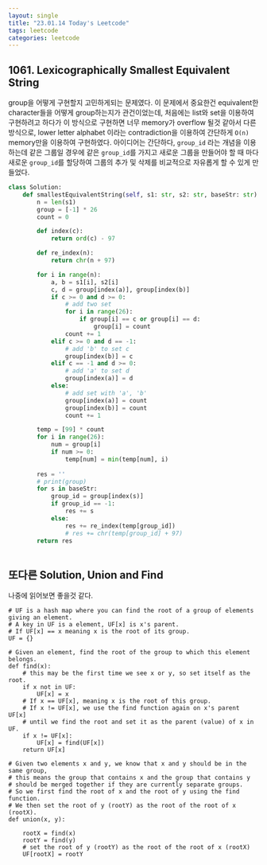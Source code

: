 ```yaml
---
layout: single
title: "23.01.14 Today's Leetcode"
tags: leetcode
categories: leetcode
---
```


## 1061. Lexicographically Smallest Equivalent String

group을 어떻게 구현할지 고민하게되는 문제였다. 이 문제에서 중요한건 equivalent한 character들을 어떻게 group하는지가 관건이었는데,
처음에는 list와 set을 이용하여 구현하려고 하다가 이 방식으로 구현하면 너무 memory가 overflow 될것 같아서 다른 방식으로, lower letter
alphabet 이라는 contradiction을 이용하여 간단하게 `O(n)` memory만을 이용하여 구현하였다.
아이디어는 간단하다, `group_id` 라는 개념을 이용하는데 같은 그룹일 경우에 같은 `group_id`를 가지고 새로운 그룹을 만들어야 할 때 마다
새로운 `group_id`를 할당하여 그룹의 추가 및 삭제를 비교적으로 자유롭게 할 수 있게 만들었다.

```python
class Solution:
    def smallestEquivalentString(self, s1: str, s2: str, baseStr: str) -> str:
        n = len(s1)
        group = [-1] * 26
        count = 0

        def index(c):
            return ord(c) - 97

        def re_index(n):
            return chr(n + 97)

        for i in range(n):
            a, b = s1[i], s2[i]
            c, d = group[index(a)], group[index(b)]
            if c >= 0 and d >= 0:
                # add two set 
                for i in range(26):
                    if group[i] == c or group[i] == d:
                        group[i] = count
                count += 1
            elif c >= 0 and d == -1:
                # add 'b' to set c
                group[index(b)] = c
            elif c == -1 and d >= 0:
                # add 'a' to set d
                group[index(a)] = d
            else:
                # add set with 'a', 'b'
                group[index(a)] = count
                group[index(b)] = count
                count += 1

        temp = [99] * count
        for i in range(26):
            num = group[i]
            if num >= 0:
                temp[num] = min(temp[num], i)
        
        res = ''
        # print(group)
        for s in baseStr:
            group_id = group[index(s)]
            if group_id == -1:
                res += s
            else:
                res += re_index(temp[group_id])
                # res += chr(temp[group_id] + 97)
        return res
        
```

## 또다른 Solution, Union and Find

나중에 읽어보면 좋을것 같다.

```
# UF is a hash map where you can find the root of a group of elements giving an element.
# A key in UF is a element, UF[x] is x's parent.
# If UF[x] == x meaning x is the root of its group.
UF = {}

# Given an element, find the root of the group to which this element belongs.
def find(x):
    # this may be the first time we see x or y, so set itself as the root.
    if x not in UF:
        UF[x] = x
    # If x == UF[x], meaning x is the root of this group.
    # If x != UF[x], we use the find function again on x's parent UF[x] 
    # until we find the root and set it as the parent (value) of x in UF.
    if x != UF[x]:
        UF[x] = find(UF[x])
    return UF[x]

# Given two elements x and y, we know that x and y should be in the same group, 
# this means the group that contains x and the group that contains y 
# should be merged together if they are currently separate groups.
# So we first find the root of x and the root of y using the find function.
# We then set the root of y (rootY) as the root of the root of x (rootX).
def union(x, y):

    rootX = find(x)
    rootY = find(y)
    # set the root of y (rootY) as the root of the root of x (rootX)
    UF[rootX] = rootY
```

